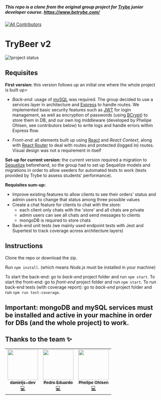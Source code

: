 ##### This repo is a clone from the original group project for [Trybe](https://www.betrybe.com/) junior developer course. https://www.betrybe.com/
<!-- ALL-CONTRIBUTORS-BADGE:START - Do not remove or modify this section -->
[![All Contributors](https://img.shields.io/badge/all_contributors-3-orange.svg?style=flat-square)](#contributors-)
<!-- ALL-CONTRIBUTORS-BADGE:END -->

# TryBeer v2

![!project status](https://img.shields.io/badge/status-development-yellow)

## Requisites

**First version:** this version follows up an initial one where the whole project is built up>

- *Back-end:* usage of [mySQL](https://www.mysql.com/) was required. The group decided to use a services layer in architecture and [Express](https://expressjs.com/) to handle routes. We implemented basic security features such as [JWT](https://jwt.io/) for login management, as well as encryption of passwords (using [BCrypt](https://www.npmjs.com/package/bcrypt)) to store them in DB, and our own log middleware (developed by Phelipe Ohlsen, see contributors below) to write logs and handle errors within Express flow. 

- *Front-end:* all elements built up using [React](https://reactjs.org/) and *React Context*, along with [React Router](https://reactrouter.com/) to deal with routes and protected (logged in) routes. Visual design was not a requirement in itself
  
**Set-up for current version:** the current version required a migration to [Sequelize](https://sequelize.org/) beforehand, so the group had to set up Sequelize models and migrations in order to allow seeders for automated tests to work (tests provided by Trybe to assess students' performance).

**Requisites sum-up:**

- Improve existing features to allow clients to see their orders' status and admin users to change that status among three possible values
- Create a chat feature for clients to chat with the store:
  - each client only chats with the 'store' and all chats are private
  - admin users can see all chats and send messages to clients
  - mongoDB is required to store chats
- Back-end unit tests (we mainly used endpoint tests with Jest and Supertest to track coverage across architecture layers)

## Instructions

Clone the repo or download the zip.

Run `npm install`. (which means *Node.js* must be installed in your machine)

To start the back-end: go to *back-end* project folder and run `npm start`.
To start the front-end: go to *front-end* project folder and run `npm start`.
To run back-end tests (with coverage report): go to *back-end* project folder and run `npm run test-coverage`.
## Important: mongoDB and mySQL services must be installed and active in your machine in order for DBs (and the whole project) to work.

## Thanks to the team ✨

<!-- ALL-CONTRIBUTORS-LIST:START - Do not remove or modify this section -->
<!-- prettier-ignore-start -->
<!-- markdownlint-disable -->
<table>
  <tr>
    <td align="center"><a href="https://www.linkedin.com/in/daniel-js/"><img src="https://avatars.githubusercontent.com/u/67609772?v=4?s=100" width="100px;" alt=""/><br /><sub><b>danieljs-dev</b></sub></a><br /><a href="https://github.com/cyranowebdev/trybe-proj-trybeer-v2/commits?author=danieljs-dev" title="Code">💻</a></td>
    <td align="center"><a href="https://github.com/PedimEduardo"><img src="https://avatars.githubusercontent.com/u/67610181?v=4?s=100" width="100px;" alt=""/><br /><sub><b>Pedro Eduardo </b></sub></a><br /><a href="https://github.com/cyranowebdev/trybe-proj-trybeer-v2/commits?author=PedimEduardo" title="Code">💻</a></td>
    <td align="center"><a href="https://github.com/phelipe-ohlsen"><img src="https://avatars.githubusercontent.com/u/59030984?v=4?s=100" width="100px;" alt=""/><br /><sub><b>Phelipe Ohlsen</b></sub></a><br /><a href="https://github.com/cyranowebdev/trybe-proj-trybeer-v2/commits?author=phelipe-ohlsen" title="Code">💻</a></td>
  </tr>
</table>

<!-- markdownlint-restore -->
<!-- prettier-ignore-end -->

<!-- ALL-CONTRIBUTORS-LIST:END -->
